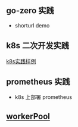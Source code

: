 ## go-zero 实践
* shorturl demo

## k8s 二次开发实践

[k8s实践样例](./k8s-practice/README.md)

## prometheus 实践

* k8s 上部署 prometheus

## [workerPool](https://github.com/zhuyaguang/go-exp/blob/main/work-pool/README.md)

